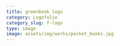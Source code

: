 ```yaml
---
title: greenbook logo
category: Logofolio
category_slug: f-logo
type: image
image: assets/img/works/pocket_books.jpg
---
```


